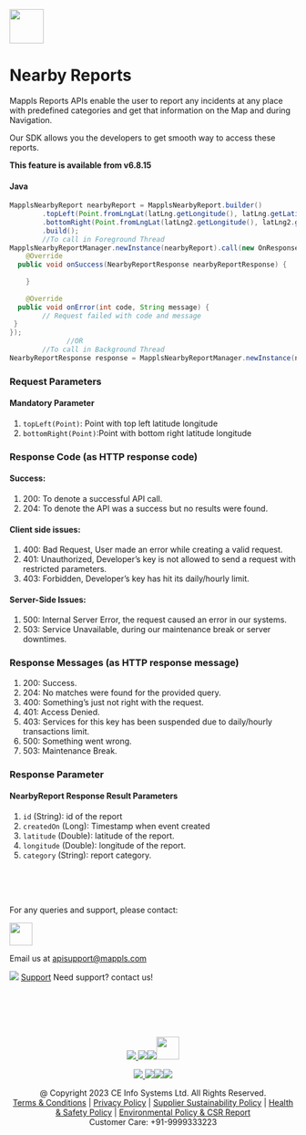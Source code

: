 
[<img src="https://about.mappls.com/images/mappls-b-logo.svg" height="60"/> </p>](https://www.mapmyindia.com/api)
# Nearby Reports
Mappls Reports APIs enable the user to report any incidents at any place with predefined categories and
get that information on the Map and during Navigation.

Our SDK allows you the developers to get smooth way to access these reports.

**This feature is available from v6.8.15**

#### Java
~~~java
MapplsNearbyReport nearbyReport = MapplsNearbyReport.builder()  
        .topLeft(Point.fromLngLat(latLng.getLongitude(), latLng.getLatitude()))  
        .bottomRight(Point.fromLngLat(latLng2.getLongitude(), latLng2.getLatitude()))  
        .build();  
        //To call in Foreground Thread
MapplsNearbyReportManager.newInstance(nearbyReport).call(new OnResponseCallback<NearbyReportResponse>() {  
    @Override  
  public void onSuccess(NearbyReportResponse nearbyReportResponse) {  
        
    }  
  
    @Override  
  public void onError(int code, String message) {  
        // Request failed with code and message   
 }  
});
			  //OR
        //To call in Background Thread
NearbyReportResponse response = MapplsNearbyReportManager.newInstance(nearbyReport).execute(); 
~~~

### Request Parameters
#### Mandatory Parameter
1. ``topLeft(Point)``: Point with top left latitude longitude
2. ``bottomRight(Point)``:Point with bottom right latitude longitude

### Response Code (as HTTP response code)
#### Success:
1.  200: To denote a successful API call.
2.  204: To denote the API was a success but no results were found.
#### Client side issues:
1.  400: Bad Request, User made an error while creating a valid request.
2.  401: Unauthorized, Developer’s key is not allowed to send a request with restricted parameters.
3.  403: Forbidden, Developer’s key has hit its daily/hourly limit.
#### Server-Side Issues:
1.  500: Internal Server Error, the request caused an error in our systems.
2.  503: Service Unavailable, during our maintenance break or server downtimes.

###  Response Messages (as HTTP response message)
1.  200: Success.
2.  204: No matches were found for the provided query.
3.  400: Something’s just not right with the request.
4.  401: Access Denied.
5.  403: Services for this key has been suspended due to daily/hourly transactions limit.
6.  500: Something went wrong.
7.  503: Maintenance Break.
###

### 	Response Parameter
#### NearbyReport Response Result Parameters
1. ``id``         (String): id of the report
2.  ``createdOn``  (Long): Timestamp when event created
3.  ``latitude``  (Double): latitude of the report.
4.  ``longitude`` (Double): longitude of the report.
5.  ``category``  (String): report category.


<br><br><br>

For any queries and support, please contact: 

[<img src="https://about.mappls.com/images/mappls-logo.svg" height="40"/> </p>](https://about.mappls.com/api/)
Email us at [apisupport@mappls.com](mailto:apisupport@mappls.com)


![](https://www.mapmyindia.com/api/img/icons/support.png)
[Support](https://about.mappls.com/contact/)
Need support? contact us!

<br></br>
<br></br>

[<p align="center"> <img src="https://www.mapmyindia.com/api/img/icons/stack-overflow.png"/> ](https://stackoverflow.com/questions/tagged/mappls-api)[![](https://www.mapmyindia.com/api/img/icons/blog.png)](https://about.mappls.com/blog/)[![](https://www.mapmyindia.com/api/img/icons/gethub.png)](https://github.com/Mappls-api)[<img src="https://mmi-api-team.s3.ap-south-1.amazonaws.com/API-Team/npm-logo.one-third%5B1%5D.png" height="40"/> </p>](https://www.npmjs.com/org/mapmyindia) 



[<p align="center"> <img src="https://www.mapmyindia.com/june-newsletter/icon4.png"/> ](https://www.facebook.com/Mapplsofficial)[![](https://www.mapmyindia.com/june-newsletter/icon2.png)](https://twitter.com/mappls)[![](https://www.mapmyindia.com/newsletter/2017/aug/llinkedin.png)](https://www.linkedin.com/company/mappls/)[![](https://www.mapmyindia.com/june-newsletter/icon3.png)](https://www.youtube.com/channel/UCAWvWsh-dZLLeUU7_J9HiOA)




<div align="center">@ Copyright 2023 CE Info Systems Ltd. All Rights Reserved.</div>

<div align="center"> <a href="https://about.mappls.com/api/terms-&-conditions">Terms & Conditions</a> | <a href="https://about.mappls.com/about/privacy-policy">Privacy Policy</a> | <a href="https://about.mappls.com/pdf/mapmyIndia-sustainability-policy-healt-labour-rules-supplir-sustainability.pdf">Supplier Sustainability Policy</a> | <a href="https://about.mappls.com/pdf/Health-Safety-Management.pdf">Health & Safety Policy</a> | <a href="https://about.mappls.com/pdf/Environment-Sustainability-Policy-CSR-Report.pdf">Environmental Policy & CSR Report</a>

<div align="center">Customer Care: +91-9999333223</div>

